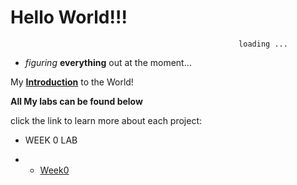 # **Hello World!!!**

                                                       loading ...


* *figuring* **everything** out at the moment...


My **[Introduction](https://ryanmartinez1.github.io/cse15l-lab-reports/intro.html)** 
to the World!
  
**All My labs can be found below**

click the link to learn more about each project:

* WEEK 0 LAB 
  
* * [Week0](https://ryanmartinez1.github.io/cse15l-lab-reports/intro.html)

